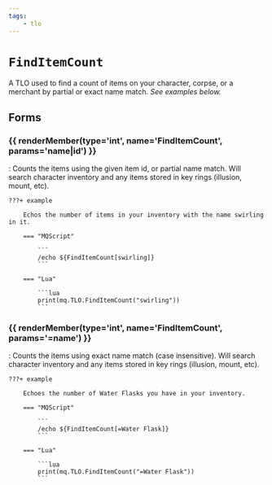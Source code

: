 ```yaml
---
tags:
    - tlo
---
```

# `FindItemCount`

A TLO used to find a count of items on your character, corpse, or a merchant by partial or exact name match. _See examples below._

## Forms

### {{ renderMember(type='int', name='FindItemCount', params='name|id') }}

:   Counts the items using the given item id, or partial name match. Will search character
    inventory and any items stored in key rings (illusion, mount, etc).

    ???+ example

        Echos the number of items in your inventory with the name swirling in it.

        === "MQScript"

            ```
            /echo ${FindItemCount[swirling]}
            ```

        === "Lua"

            ```lua
            print(mq.TLO.FindItemCount("swirling"))
            ```


### {{ renderMember(type='int', name='FindItemCount', params='=name') }}

:   Counts the items using exact name match (case insensitive). Will search character inventory
    and any items stored in key rings (illusion, mount, etc).

    ???+ example

        Echoes the number of Water Flasks you have in your inventory.

        === "MQScript"

            ```
            /echo ${FindItemCount[=Water Flask]}
            ```

        === "Lua"

            ```lua
            print(mq.TLO.FindItemCount("=Water Flask"))
            ```


[int]: ../data-types/datatype-int.md